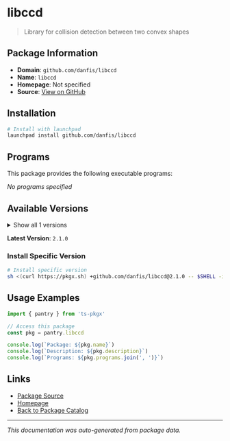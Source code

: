 # libccd

> Library for collision detection between two convex shapes

## Package Information

- **Domain**: `github.com/danfis/libccd`
- **Name**: `libccd`
- **Homepage**: Not specified
- **Source**: [View on GitHub](https://github.com/pkgxdev/pantry/tree/main/projects/github.com/danfis/libccd/package.yml)

## Installation

```bash
# Install with launchpad
launchpad install github.com/danfis/libccd
```

## Programs

This package provides the following executable programs:

*No programs specified*

## Available Versions

<details>
<summary>Show all 1 versions</summary>

- `2.1.0`

</details>

**Latest Version**: `2.1.0`

### Install Specific Version

```bash
# Install specific version
sh <(curl https://pkgx.sh) +github.com/danfis/libccd@2.1.0 -- $SHELL -i
```

## Usage Examples

```typescript
import { pantry } from 'ts-pkgx'

// Access this package
const pkg = pantry.libccd

console.log(`Package: ${pkg.name}`)
console.log(`Description: ${pkg.description}`)
console.log(`Programs: ${pkg.programs.join(', ')}`)
```

## Links

- [Package Source](https://github.com/pkgxdev/pantry/tree/main/projects/github.com/danfis/libccd/package.yml)
- [Homepage](#)
- [Back to Package Catalog](../../../package-catalog.md)

---

*This documentation was auto-generated from package data.*
